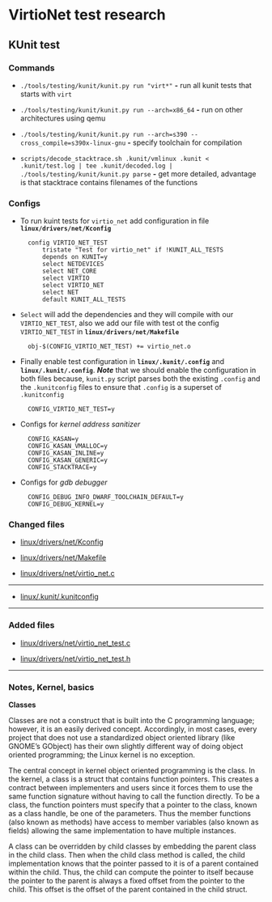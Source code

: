 # VirtioNet test research

## KUnit test

### Commands

- `./tools/testing/kunit/kunit.py run "virt*"` __-__ run all kunit tests that starts with `virt`

- `./tools/testing/kunit/kunit.py run --arch=x86_64` __-__ run on other architectures using qemu

- `./tools/testing/kunit/kunit.py run --arch=s390 --cross_compile=s390x-linux-gnu` __-__ specify toolchain for compilation

- `scripts/decode_stacktrace.sh .kunit/vmlinux .kunit < .kunit/test.log | tee .kunit/decoded.log | ./tools/testing/kunit/kunit.py parse` __-__ get more detailed, advantage is that stacktrace contains filenames of the functions

### Configs

- To run kuint tests for `virtio_net` add configuration in file __`linux/drivers/net/Kconfig`__


		config VIRTIO_NET_TEST
			tristate "Test for virtio_net" if !KUNIT_ALL_TESTS
			depends on KUNIT=y
			select NETDEVICES
			select NET_CORE
			select VIRTIO
			select VIRTIO_NET
			select NET
			default KUNIT_ALL_TESTS


- `Select` will add the dependencies and they will compile with our `VIRTIO_NET_TEST`, also we add our file with test ot the config `VIRTIO_NET_TEST` in __`linux/drivers/net/Makefile`__

		obj-$(CONFIG_VIRTIO_NET_TEST) += virtio_net.o

- Finally enable test configuration in __`linux/.kunit/.config`__ and __`linux/.kunit/.config`__. ***Note*** that we should enable the configuration in both files because, `kunit.py` script parses both the existing `.config` and the `.kunitconfig` files to ensure that `.config` is a superset of `.kunitconfig`

		CONFIG_VIRTIO_NET_TEST=y

- Configs for _kernel address sanitizer_ 

		CONFIG_KASAN=y
		CONFIG_KASAN_VMALLOC=y
		CONFIG_KASAN_INLINE=y
		CONFIG_KASAN_GENERIC=y
		CONFIG_STACKTRACE=y

- Configs for _gdb debugger_

		CONFIG_DEBUG_INFO_DWARF_TOOLCHAIN_DEFAULT=y
		CONFIG_DEBUG_KERNEL=y


### Changed files

- [linux/drivers/net/Kconfig](/linux/drivers/net/Kconfig)

- [linux/drivers/net/Makefile](/linux/drivers/net/Makefile)

- [linux/drivers/net/virtio_net.c](/linux/drivers/net/virtio_net.c)

-----------------

- [linux/.kunit/.kunitconfig](/linux/.kuint/.kunitconfig)

-----------------

### Added files

- [linux/drivers/net/virtio_net_test.c](/linux/drivers/net/virtio_net_test.c)

- [linux/drivers/net/virtio_net_test.h](/linux/drivers/net/virtio_net_test.h)

-----------------

### Notes, Kernel, basics

__Classes__

Classes are not a construct that is built into the C programming language; however, it is an easily derived concept. Accordingly, in most cases, every project that does not use a standardized object oriented library (like GNOME’s GObject) has their own slightly different way of doing object oriented programming; the Linux kernel is no exception.

The central concept in kernel object oriented programming is the class. In the kernel, a class is a struct that contains function pointers. This creates a contract between implementers and users since it forces them to use the same function signature without having to call the function directly. To be a class, the function pointers must specify that a pointer to the class, known as a class handle, be one of the parameters. Thus the member functions (also known as methods) have access to member variables (also known as fields) allowing the same implementation to have multiple instances.

A class can be overridden by child classes by embedding the parent class in the child class. Then when the child class method is called, the child implementation knows that the pointer passed to it is of a parent contained within the child. Thus, the child can compute the pointer to itself because the pointer to the parent is always a fixed offset from the pointer to the child. This offset is the offset of the parent contained in the child struct.


